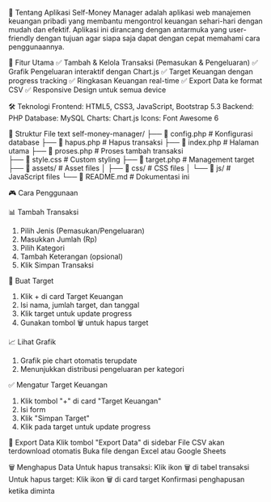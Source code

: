 📱 Tentang Aplikasi
Self-Money Manager adalah aplikasi web manajemen keuangan pribadi yang membantu mengontrol keuangan sehari-hari dengan mudah dan efektif. Aplikasi ini dirancang dengan antarmuka yang user-friendly dengan tujuan agar siapa saja dapat dengan cepat memahami cara penggunaannya.

🚀 Fitur Utama
✅ Tambah & Kelola Transaksi (Pemasukan & Pengeluaran)
✅ Grafik Pengeluaran interaktif dengan Chart.js
✅ Target Keuangan dengan progress tracking
✅ Ringkasan Keuangan real-time
✅ Export Data ke format CSV
✅ Responsive Design untuk semua device


🛠️ Teknologi
Frontend: HTML5, CSS3, JavaScript, Bootstrap 5.3
Backend: PHP
Database: MySQL
Charts: Chart.js
Icons: Font Awesome 6


📁 Struktur File
text
self-money-manager/
├── 📄 config.php         # Konfigurasi database
├── 📄 hapus.php          # Hapus transaksi
├── 📄 index.php          # Halaman utama
├── 📄 proses.php         # Proses tambah transaksi  
├── 📄 style.css          # Custom styling
├── 📄 target.php         # Management target
├── 📁 assets/           # Asset files
│   ├── 📁 css/         # CSS files
│   └── 📁 js/          # JavaScript files
└── 📄 README.md         # Dokumentasi ini


🎮 Cara Penggunaan

📊 Tambah Transaksi
1. Pilih Jenis (Pemasukan/Pengeluaran)
2. Masukkan Jumlah (Rp)
3. Pilih Kategori
4. Tambah Keterangan (opsional)
5. Klik Simpan Transaksi

🎯 Buat Target
1. Klik + di card Target Keuangan
2. Isi nama, jumlah target, dan tanggal
3. Klik target untuk update progress
4. Gunakan tombol 🗑️ untuk hapus target

📈 Lihat Grafik
1. Grafik pie chart otomatis terupdate
2. Menunjukkan distribusi pengeluaran per kategori

✅ Mengatur Target Keuangan
1. Klik tombol "+" di card "Target Keuangan"
2. Isi form
3. Klik "Simpan Target"
4. Klik pada target untuk update progress

💾 Export Data
Klik tombol "Export Data" di sidebar
File CSV akan terdownload otomatis
Buka file dengan Excel atau Google Sheets

🗑️ Menghapus Data
Untuk hapus transaksi: Klik ikon 🗑️ di tabel transaksi
Untuk hapus target: Klik ikon 🗑️ di card target
Konfirmasi penghapusan ketika diminta
